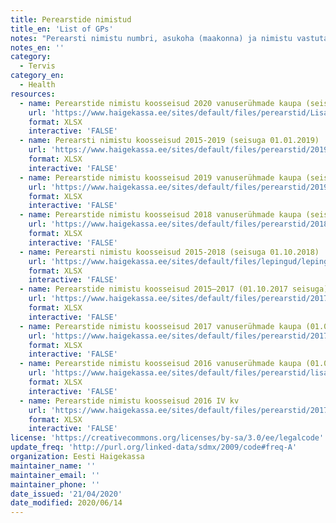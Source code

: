 ```yaml
---
title: Perearstide nimistud
title_en: 'List of GPs'
notes: "Perearsti nimistu numbri, asukoha (maakonna) ja nimistu vastutava perearsti D kood ja arsti nime alusel nimistu koosseisu iseloomustavad andmed. Esitatud on igaasaste aasta lõpu seisuga nimisitus olevate isikute sooline ja vanuseline jaotus. \r\nLink viib Eesti Haigekassa kodulehele, kus on võimalik alla laadida exceli tabelid andmetega alates 2016 aastast."
notes_en: ''
category: 
  - Tervis
category_en: 
  - Health
resources:
  - name: Perearstide nimistu koosseisud 2020 vanuserühmade kaupa (seisuga 01.01.2020)
    url: 'https://www.haigekassa.ee/sites/default/files/perearstid/Lisa_7_Perearstinimistu%20koosseis_2020.xlsx'
    format: XLSX
    interactive: 'FALSE'
  - name: Perearsti nimistu koosseisud 2015-2019 (seisuga 01.01.2019)
    url: 'https://www.haigekassa.ee/sites/default/files/perearstid/2019_01_01_nimistu_suurused1.xlsx'
    format: XLSX
    interactive: 'FALSE'
  - name: Perearstide nimistu koosseisud 2019 vanuserühmade kaupa (seisuga 01.01.2019)
    url: 'https://www.haigekassa.ee/sites/default/files/perearstid/2019_02_17_TAI_SOM_Lisa_7.xlsx'
    format: XLSX
    interactive: 'FALSE'
  - name: Perearstide nimistu koosseisud 2018 vanuserühmade kaupa (seisuga 01.01.2018)
    url: 'https://www.haigekassa.ee/sites/default/files/perearstid/2018_01_15_TAI_SOM_Lisa_7.xlsx'
    format: XLSX
    interactive: 'FALSE'
  - name: Perearsti nimistu koosseisud 2015-2018 (seisuga 01.10.2018)
    url: 'https://www.haigekassa.ee/sites/default/files/lepingud/lepingute_t2itmine/2018_10_10_nimistu_suurused.xlsx'
    format: XLSX
    interactive: 'FALSE'
  - name: Perearstide nimistu koosseisud 2015–2017 (01.10.2017 seisuga)
    url: 'https://www.haigekassa.ee/sites/default/files/perearstid/2017_07_12_nimistu_suurused.xls'
    format: XLSX
    interactive: 'FALSE'
  - name: Perearstide nimistu koosseisud 2017 vanuserühmade kaupa (01.01.2017 seisuga)
    url: 'https://www.haigekassa.ee/sites/default/files/perearstid/2017_01_16_tai_som_lisa_7.xlsx'
    format: XLSX
    interactive: 'FALSE'
  - name: Perearstide nimistu koosseisud 2016 vanuserühmade kaupa (01.01.2016 seisuga)
    url: 'https://www.haigekassa.ee/sites/default/files/perearstid/lisa_7_perearsti_nimistud_vanusryhmad_01.01.2016.xlsx'
    format: XLSX
    interactive: 'FALSE'
  - name: Perearstide nimistu koosseisud 2016 IV kv
    url: 'https://www.haigekassa.ee/sites/default/files/perearstid/2017_01_13_nimistu_suurused.xlsx'
    format: XLSX
    interactive: 'FALSE'
license: 'https://creativecommons.org/licenses/by-sa/3.0/ee/legalcode'
update_freq: 'http://purl.org/linked-data/sdmx/2009/code#freq-A'
organization: Eesti Haigekassa
maintainer_name: ''
maintainer_email: ''
maintainer_phone: ''
date_issued: '21/04/2020'
date_modified: 2020/06/14
---
```

